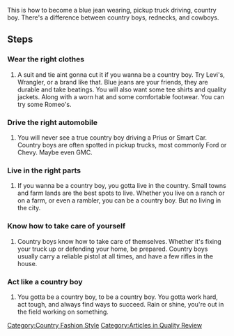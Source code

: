 This is how to become a blue jean wearing, pickup truck driving, country
boy. There's a difference between country boys, rednecks, and cowboys.

## Steps

### Wear the right clothes

1.  A suit and tie aint gonna cut it if you wanna be a country boy. Try
    Levi's, Wrangler, or a brand like that. Blue jeans are your friends,
    they are durable and take beatings. You will also want some tee
    shirts and quality jackets. Along with a worn hat and some
    comfortable footwear. You can try some Romeo's.

### Drive the right automobile

1.  You will never see a true country boy driving a Prius or Smart Car.
    Country boys are often spotted in pickup trucks, most commonly Ford
    or Chevy. Maybe even GMC.

### Live in the right parts

1.  If you wanna be a country boy, you gotta live in the country. Small
    towns and farm lands are the best spots to live. Whether you live on
    a ranch or on a farm, or even a rambler, you can be a country boy.
    But no living in the city.

### Know how to take care of yourself

1.  Country boys know how to take care of themselves. Whether it's
    fixing your truck up or defending your home, be prepared. Country
    boys usually carry a reliable pistol at all times, and have a few
    rifles in the house.

### Act like a country boy

1.  You gotta be a country boy, to be a country boy. You gotta work
    hard, act tough, and always find ways to succeed. Rain or shine,
    you're out in the field working on something.

[Category:Country Fashion
Style](Category:Country_Fashion_Style "wikilink") [Category:Articles in
Quality Review](Category:Articles_in_Quality_Review "wikilink")